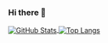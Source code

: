 ### Hi there 👋

<a href="https://github.com/roceys">
  <img align="center" alt="GitHub Stats" src="https://github-readme-stats.vercel.app/api?username=roceys&show_icons=true&include_all_commits=true" />
</a>
<a href="https://github.com/roceys">
  <img align="center" alt="Top Langs" src="https://github-readme-stats.vercel.app/api/top-langs/?username=roceys&layout=compact" />
</a>

